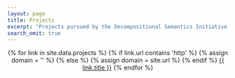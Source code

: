 ```yaml
---
layout: page
title: Projects
excerpt: "Projects pursued by the Decompositional Semantics Initiative."
search_omit: true
---
```


<center>
{% for link in site.data.projects %}
  {% if link.url contains 'http' %}
      {% assign domain = '' %}
  {% else %}
      {% assign domain = site.url %}
  {% endif %}
  <a href="{{ domain }}{{ link.url }}" {% if link.url contains 'http' %}target="_blank"{% endif %}>{{ link.title }}</a>
{% endfor %}
</center>

